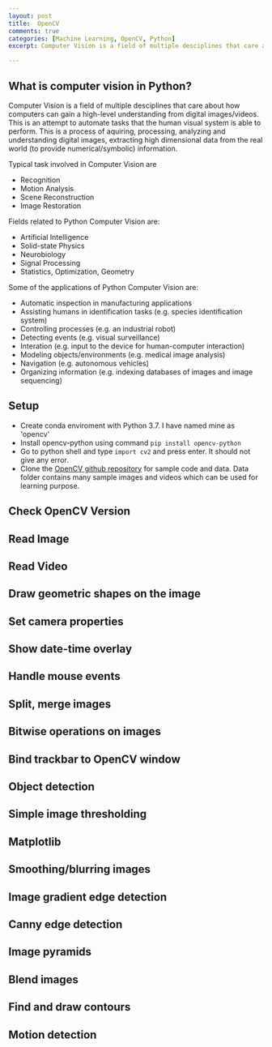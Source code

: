 ```yaml
---
layout: post
title:  OpenCV
comments: true
categories: [Machine Learning, OpenCV, Python]
excerpt: Computer Vision is a field of multiple desciplines that care about how computers can gain a high-level understanding from digital images/videos. This is an attempt to automate tasks that the human visual system is able to perform. This is a process of aquiring, processing, analyzing and understanding digital images, extracting high dimensional data from the real world (to provide numerical/symbolic) information.

---
```


## What is computer vision in Python?

Computer Vision is a field of multiple desciplines that care about how computers can gain a high-level understanding from digital images/videos.
This is an attempt to automate tasks that the human visual system is able to perform. This is a process of aquiring, processing, analyzing and understanding digital images, extracting high dimensional data from the real world (to provide numerical/symbolic) information.

Typical task involved in Computer Vision are

- Recognition
- Motion Analysis
- Scene Reconstruction
- Image Restoration

Fields related to Python Computer Vision are:

- Artificial Intelligence
- Solid-state Physics
- Neurobiology
- Signal Processing
- Statistics, Optimization, Geometry

Some of the applications of Python Computer Vision are:

- Automatic inspection in manufacturing applications
- Assisting humans in identification tasks (e.g. species identification system)
- Controlling processes (e.g. an industrial robot)
- Detecting events (e.g. visual surveillance)
- Interation (e.g. input to the device for human-computer interaction)
- Modeling objects/environments (e.g. medical image analysis)
- Navigation (e.g. autonomous vehicles)
- Organizing information (e.g. indexing databases of images and image sequencing)

## Setup

- Create conda enviroment with Python 3.7. I have named mine as 'opencv'
- Install opencv-python using command `pip install opencv-python`
- Go to python shell and type `import cv2` and press enter. It should not give any error.
- Clone the [OpenCV github repository](https://github.com/opencv/) for sample code and data. Data folder contains many sample images and videos which can be used for learning purpose.

## Check OpenCV Version

<script src="https://gist-it.appspot.com/https://github.com/prakashdale/prakashdale.github.io/raw/master/src/opencv/01_version.py?footer=0"></script>

## Read Image

<script src="https://gist-it.appspot.com/https://github.com/prakashdale/prakashdale.github.io/raw/master/src/opencv/02_read_images.py?footer=0"></script>

## Read Video

<script src="https://gist-it.appspot.com/https://github.com/prakashdale/prakashdale.github.io/raw/master/src/opencv/03_read_videos.py?footer=0"></script>

## Draw geometric shapes on the image

<script src="https://gist-it.appspot.com/https://github.com/prakashdale/prakashdale.github.io/raw/master/src/opencv/04_draw_geometric_shapes_on_image.py?footer=0"></script>

## Set camera properties

<script src="https://gist-it.appspot.com/https://github.com/prakashdale/prakashdale.github.io/raw/master/src/opencv/05_setting_camera_properties.py?footer=0"></script>

## Show date-time overlay

<script src="https://gist-it.appspot.com/https://github.com/prakashdale/prakashdale.github.io/raw/master/src/opencv/06_show_datetime_overlay.py?footer=0"></script>

## Handle mouse events

<script src="https://gist-it.appspot.com/https://github.com/prakashdale/prakashdale.github.io/raw/master/src/opencv/07_handle_mouseevnt.py?footer=0"></script>

<script src="https://gist-it.appspot.com/https://github.com/prakashdale/prakashdale.github.io/raw/master/src/opencv/08_handle_mouseevnt1.py?footer=0"></script>

## Split, merge images

<script src="https://gist-it.appspot.com/https://github.com/prakashdale/prakashdale.github.io/raw/master/src/opencv/09_split_merge.py?footer=0"></script>

## Bitwise operations on images

<script src="https://gist-it.appspot.com/https://github.com/prakashdale/prakashdale.github.io/raw/master/src/opencv/10_bitwise_operations_on_images.py?footer=0"></script>

## Bind trackbar to OpenCV window

<script src="https://gist-it.appspot.com/https://github.com/prakashdale/prakashdale.github.io/raw/master/src/opencv/11_bind_trackbar_to_opencv_window.py?footer=0"></script>

## Object detection

<script src="https://gist-it.appspot.com/https://github.com/prakashdale/prakashdale.github.io/raw/master/src/opencv/12_object_detection_object_tracking.py?footer=0"></script>

<script src="https://gist-it.appspot.com/https://github.com/prakashdale/prakashdale.github.io/raw/master/src/opencv/13_object_detection_object_tracking2.py?footer=0"></script>

## Simple image thresholding
<script src="https://gist-it.appspot.com/https://github.com/prakashdale/prakashdale.github.io/raw/master/src/opencv/14_simple_image_thresholding.py?footer=0"></script>

## Matplotlib

<script src="https://gist-it.appspot.com/https://github.com/prakashdale/prakashdale.github.io/raw/master/src/opencv/16_matplotlib_with_opencv.py?footer=0"></script>

## Smoothing/blurring images

<script src="https://gist-it.appspot.com/https://github.com/prakashdale/prakashdale.github.io/raw/master/src/opencv/17_smoothing-blurring-images.py?footer=0"></script>

## Image gradient edge detection

<script src="https://gist-it.appspot.com/https://github.com/prakashdale/prakashdale.github.io/raw/master/src/opencv/18_image_gradient_edge_detection.py?footer=0"></script>

## Canny edge detection

<script src="https://gist-it.appspot.com/https://github.com/prakashdale/prakashdale.github.io/raw/master/src/opencv/19_canny_edge_detection.py?footer=0"></script>

## Image pyramids

<script src="https://gist-it.appspot.com/https://github.com/prakashdale/prakashdale.github.io/raw/master/src/opencv/20_image_pyramids.py?footer=0"></script>

## Blend images

<script src="https://gist-it.appspot.com/https://github.com/prakashdale/prakashdale.github.io/raw/master/src/opencv/21_blend_images.py?footer=0"></script>

## Find and draw contours

<script src="https://gist-it.appspot.com/https://github.com/prakashdale/prakashdale.github.io/raw/master/src/opencv/22_find_and_draw_contours.py?footer=0"></script>

## Motion detection

<script src="https://gist-it.appspot.com/https://github.com/prakashdale/prakashdale.github.io/raw/master/src/opencv/23_motion_detection.py?footer=0"></script>


